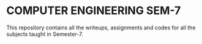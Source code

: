 # COMPUTER ENGINEERING SEM-7

This repository contains all the writeups, assignments and codes for all the subjects taught in Semester-7. 
